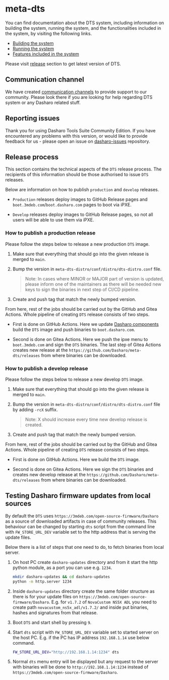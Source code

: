 # meta-dts

You can find documentation about the DTS system, including information on
building the system, running the system, and the functionalities included in the
system, by visiting the following links.

* [Building the system](https://docs.dasharo.com/dasharo-tools-suite/documentation/#building)
* [Running the system](https://docs.dasharo.com/dasharo-tools-suite/documentation/#running)
* [Features included in the system](https://docs.dasharo.com/dasharo-tools-suite/documentation/#features)

Please visit [release](https://docs.dasharo.com/dasharo-tools-suite/releases/)
section to get latest version of DTS.

## Communication channel

We have created [communication
channels](https://docs.dasharo.com/ways-you-can-help-us/#join-dasharo-matrix-community)
to provide support to our community. Please look there if you are looking for
help regarding DTS system or any Dasharo related stuff.

## Reporting issues

Thank you for using Dasharo Tools Suite Community Edition. If you have
encountered any problems with this version, or would like to provide feedback
for us - please open an issue on
[dasharo-issues](https://github.com/Dasharo/dasharo-issues/issues) repository.

## Release process

This section contains the technical aspects of the `DTS` release process. The
recipients of this information should be those authorised to issue `DTS`
releases.

Below are information on how to publish `production` and `develop` releases.

* `Production` releases deploy images to GitHub Release pages and
  `boot.3mdeb.com`/`boot.dasharo.com` pages to boot via iPXE.

* `Develop` releases deploy images to GitHub Release pages, so not all users
  will be able to use them via iPXE.

### How to publish a production release

<!--
We should prepare scripts that automates this.
-->

Please follow the steps below to release a new production `DTS` image.

1. Make sure that everything that should go into the given release is merged to
   `main`.

1. Bump the version in `meta-dts-distro/conf/distro/dts-distro.conf` file.

    > Note: In cases where MINOR or MAJOR part of version is updated, please inform
    one of the maintainers as there will be needed new keys to sign the binaries
    in next step of CI/CD pipeline.

1. Create and push tag that match the newly bumped version.

From here, rest of the jobs should be carried out by the GitHub and Gitea
Actions. Whole pipeline of creating `DTS` release consists of two steps.

* First is done on GitHub Actions. Here we update [Dasharo
  components](./scripts/update_components.sh) build the `DTS` image and push
  binaries to `boot.dasharo.com`.

* Second is done on Gitea Actions. Here we push the ipxe menu to
  `boot.3mdeb.com` and sign the `DTS` binaries. The last step of Gitea Actions
  creates new release at the `https://github.com/Dasharo/meta-dts/releases`
  from where binaries can be downloaded.

### How to publish a develop release

Please follow the steps below to release a new develop `DTS` image.

1. Make sure that everything that should go into the given release is merged to
   `main`.

1. Bump the version in `meta-dts-distro/conf/distro/dts-distro.conf` file by
   adding `-rcX` suffix.

    > Note: X should increase every time new develop release is created.

1. Create and push tag that match the newly bumped version.

From here, rest of the jobs should be carried out by the GitHub and Gitea
Actions. Whole pipeline of creating `DTS` release consists of two steps.

* First is done on GitHub Actions. Here we build the `DTS` image.

* Second is done on Gitea Actions. Here we sign the `DTS` binaries and creates
  new develop release at the `https://github.com/Dasharo/meta-dts/releases`
  from where binaries can be downloaded.

## Testing Dasharo firmware updates from local sources

<!--
This section could go to docs.dasharo.com after some clean-up regarding DTS
documentation.
-->

By default the `DTS` uses `https://3mdeb.com/open-source-firmware/Dasharo` as a
source of downloaded artifacts in case of community releases. This behaviour can
be changed by starting `dts` script from the command line with
`FW_STORE_URL_DEV` variable set to the http address that is serving the update
files.

Below there is a list of steps that one need to do, to fetch binaries from local
server.

1. On host PC create `dasharo-updates` directory and from it start the http
   python module, as a port you can use e.g. `1234`.

    ```bash
    mkdir dasharo-updates && cd dasharo-updates
    python -m http.server 1234
    ```

1. Inside `dasharo-updates` directory create the same folder structure as there
   is for your update files on `https://3mdeb.com/open-source-firmware/Dasharo`.
   E.g. for `v1.7.2` of `NovaCustom NS5X ADL` you need to create path
   `novacustom_ns5x_adl/v1.7.2/` and inside put binaries, hashes and signatures
   from that release.

1. Boot `DTS` and start shell by pressing `9`.

1. Start `dts` script with `FW_STORE_URL_DEV` variable set to started server on
   the host PC. E.g. if the PC has IP address `192.168.1.14` use below command.

    ```bash
    FW_STORE_URL_DEV="http://192.168.1.14:1234" dts
    ```

1. Normal `dts` menu entry will be displayed but any request to the server with
   binaries will be done to `http://192.168.1.14:1234` instead of
   `https://3mdeb.com/open-source-firmware/Dasharo`.
